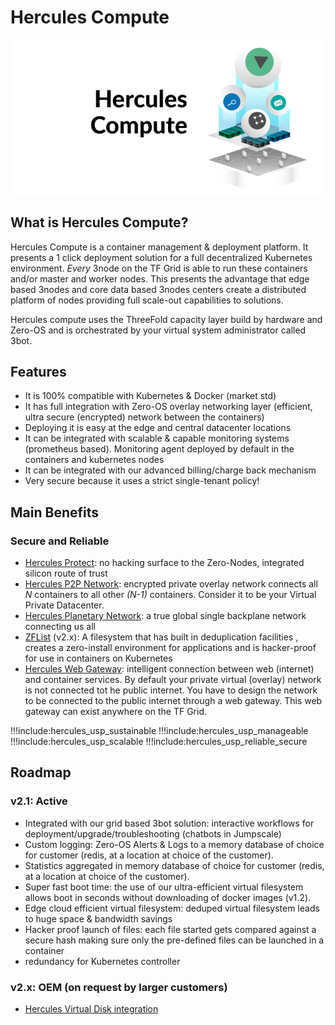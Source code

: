 # Hercules Compute 

![](img/hercules1.png)


## What is Hercules Compute?

Hercules Compute is a container management & deployment platform. It presents a 1 click deployment solution for a full decentralized Kubernetes environment.  *Every* 3node on the TF Grid is able to run these containers and/or master and worker nodes.  This presents the advantage that edge based 3nodes and  core data based 3nodes centers create a distributed platform of nodes providing full scale-out capabilities to solutions. 

Hercules compute uses the ThreeFold capacity layer build by hardware and Zero-OS and is orchestrated by your virtual system administrator called 3bot.

## Features

*   It is 100% compatible with Kubernetes & Docker (market std)
*   It has full integration with Zero-OS overlay networking layer (efficient, ultra secure (encrypted) network between the containers)
*   Deploying it is easy at the edge and central datacenter locations
*   It can be integrated with scalable & capable monitoring systems (prometheus based). Monitoring agent deployed by default in the containers and kubernetes nodes
*   It can be integrated with our advanced billing/charge back mechanism
*   Very secure because it uses a strict single-tenant policy!

## Main Benefits

### Secure and Reliable

*   [Hercules Protect](hercules_protect): no hacking surface to the Zero-Nodes, integrated silicon route of trust
*   [Hercules P2P Network](hercules_p2p_network): encrypted private overlay network connects all *N* containers to all other *(N-1)* containers.  Consider it to be your Virtual Private Datacenter.
*   [Hercules Planetary Network](hercules_planetary_network): a true global single backplane network connecting us all
*   [ZFList](hercules_filesystem) (v2.x): A filesystem that has built in deduplication facilities , creates a zero-install environment for applications and is hacker-proof for use in containers on Kubernetes
*   [Hercules Web Gateway](hercules_web_gateway): intelligent connection between web (internet) and container services.  By default your private virtual (overlay) network is not connected tot he public internet.  You have to design the network to be connected to the public internet through a web gateway.  This web gateway can exist anywhere on the TF Grid.

!!!include:hercules_usp_sustainable
!!!include:hercules_usp_manageable
!!!include:hercules_usp_scalable
!!!include:hercules_usp_reliable_secure

## Roadmap

### v2.1: Active

*   Integrated with our grid based 3bot solution: interactive workflows for deployment/upgrade/troubleshooting (chatbots in Jumpscale) 
*   Custom logging: Zero-OS Alerts & Logs to a memory database of choice for customer (redis, at a location at choice of the customer).
*   Statistics aggregated in memory database of choice for customer (redis, at a location at choice of the customer).
*   Super fast boot time: the use of our ultra-efficient virtual filesystem allows boot in seconds without downloading of docker images (v1.2).
*   Edge cloud efficient virtual filesystem: deduped virtual filesystem leads to huge space & bandwidth savings
*   Hacker proof launch of files: each file started gets compared against a secure hash making sure only the pre-defined files can be launched in a container
*   redundancy for Kubernetes controller


### v2.x: OEM (on request by larger customers)

*   [Hercules Virtual Disk integration](hercules_disk)
